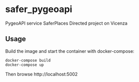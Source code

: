 # safer_pygeoapi
PygeoAPI service SaferPlaces Directed project on Vicenza

## Usage
Build the image and start the container with docker-compose:
```
docker-compose build
docker-compose up
```
Then browse http://localhost:5002